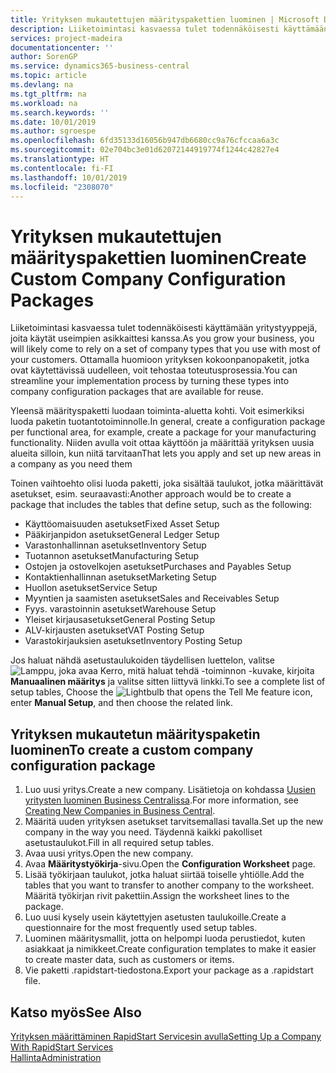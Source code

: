 ```yaml
---
title: Yrityksen mukautettujen määrityspakettien luominen | Microsoft Docs
description: Liiketoimintasi kasvaessa tulet todennäköisesti käyttämään yritystyyppejä, joita käytät useimpien asikkaittesi kanssa. Ottamalla huomioon yrityksen kokoonpanopaketit, jotka ovat käytettävissä uudelleen, voit tehostaa toteutusprosessia.
services: project-madeira
documentationcenter: ''
author: SorenGP
ms.service: dynamics365-business-central
ms.topic: article
ms.devlang: na
ms.tgt_pltfrm: na
ms.workload: na
ms.search.keywords: ''
ms.date: 10/01/2019
ms.author: sgroespe
ms.openlocfilehash: 6fd35133d16056b947db6680cc9a76cfccaa6a3c
ms.sourcegitcommit: 02e704bc3e01d62072144919774f1244c42827e4
ms.translationtype: HT
ms.contentlocale: fi-FI
ms.lasthandoff: 10/01/2019
ms.locfileid: "2308070"
---
```

# <a name="create-custom-company-configuration-packages"></a><span data-ttu-id="6a360-104">Yrityksen mukautettujen määrityspakettien luominen</span><span class="sxs-lookup"><span data-stu-id="6a360-104">Create Custom Company Configuration Packages</span></span>
<span data-ttu-id="6a360-105">Liiketoimintasi kasvaessa tulet todennäköisesti käyttämään yritystyyppejä, joita käytät useimpien asikkaittesi kanssa.</span><span class="sxs-lookup"><span data-stu-id="6a360-105">As you grow your business, you will likely come to rely on a set of company types that you use with most of your customers.</span></span> <span data-ttu-id="6a360-106">Ottamalla huomioon yrityksen kokoonpanopaketit, jotka ovat käytettävissä uudelleen, voit tehostaa toteutusprosessia.</span><span class="sxs-lookup"><span data-stu-id="6a360-106">You can streamline your implementation process by turning these types into company configuration packages that are available for reuse.</span></span>  

<span data-ttu-id="6a360-107">Yleensä määrityspaketti luodaan toiminta-aluetta kohti. Voit esimerkiksi luoda paketin tuotantotoiminnolle.</span><span class="sxs-lookup"><span data-stu-id="6a360-107">In general, create a configuration package per functional area, for example, create a package for your manufacturing functionality.</span></span> <span data-ttu-id="6a360-108">Niiden avulla voit ottaa käyttöön ja määrittää yrityksen uusia alueita silloin, kun niitä tarvitaan</span><span class="sxs-lookup"><span data-stu-id="6a360-108">That lets you apply and set up new areas in a company as you need them</span></span>  

<span data-ttu-id="6a360-109">Toinen vaihtoehto olisi luoda paketti, joka sisältää taulukot, jotka määrittävät asetukset, esim. seuraavasti:</span><span class="sxs-lookup"><span data-stu-id="6a360-109">Another approach would be to create a package that includes the tables that define setup, such as the following:</span></span>  

-   <span data-ttu-id="6a360-110">Käyttöomaisuuden asetukset</span><span class="sxs-lookup"><span data-stu-id="6a360-110">Fixed Asset Setup</span></span>  
-   <span data-ttu-id="6a360-111">Pääkirjanpidon asetukset</span><span class="sxs-lookup"><span data-stu-id="6a360-111">General Ledger Setup</span></span>  
-   <span data-ttu-id="6a360-112">Varastonhallinnan asetukset</span><span class="sxs-lookup"><span data-stu-id="6a360-112">Inventory Setup</span></span>  
-   <span data-ttu-id="6a360-113">Tuotannon asetukset</span><span class="sxs-lookup"><span data-stu-id="6a360-113">Manufacturing Setup</span></span>  
-   <span data-ttu-id="6a360-114">Ostojen ja ostovelkojen asetukset</span><span class="sxs-lookup"><span data-stu-id="6a360-114">Purchases and Payables Setup</span></span>  
-   <span data-ttu-id="6a360-115">Kontaktienhallinnan asetukset</span><span class="sxs-lookup"><span data-stu-id="6a360-115">Marketing Setup</span></span>  
-   <span data-ttu-id="6a360-116">Huollon asetukset</span><span class="sxs-lookup"><span data-stu-id="6a360-116">Service Setup</span></span>  
-   <span data-ttu-id="6a360-117">Myyntien ja saamisten asetukset</span><span class="sxs-lookup"><span data-stu-id="6a360-117">Sales and Receivables Setup</span></span>  
-   <span data-ttu-id="6a360-118">Fyys. varastoinnin asetukset</span><span class="sxs-lookup"><span data-stu-id="6a360-118">Warehouse Setup</span></span>  
-   <span data-ttu-id="6a360-119">Yleiset kirjausasetukset</span><span class="sxs-lookup"><span data-stu-id="6a360-119">General Posting Setup</span></span>  
-   <span data-ttu-id="6a360-120">ALV-kirjausten asetukset</span><span class="sxs-lookup"><span data-stu-id="6a360-120">VAT Posting Setup</span></span>  
-   <span data-ttu-id="6a360-121">Varastokirjauksien asetukset</span><span class="sxs-lookup"><span data-stu-id="6a360-121">Inventory Posting Setup</span></span>  

<span data-ttu-id="6a360-122">Jos haluat nähdä asetustaulukoiden täydellisen luettelon, valitse ![Lamppu, joka avaa Kerro, mitä haluat tehdä -toiminnon](media/ui-search/search_small.png "Kerro, mitä haluat tehdä") -kuvake, kirjoita **Manuaalinen määritys** ja valitse sitten liittyvä linkki.</span><span class="sxs-lookup"><span data-stu-id="6a360-122">To see a complete list of setup tables, Choose the ![Lightbulb that opens the Tell Me feature](media/ui-search/search_small.png "Tell me what you want to do") icon, enter **Manual Setup**, and then choose the related link.</span></span>  

## <a name="to-create-a-custom-company-configuration-package"></a><span data-ttu-id="6a360-123">Yrityksen mukautetun määrityspaketin luominen</span><span class="sxs-lookup"><span data-stu-id="6a360-123">To create a custom company configuration package</span></span>  
1.  <span data-ttu-id="6a360-124">Luo uusi yritys.</span><span class="sxs-lookup"><span data-stu-id="6a360-124">Create a new company.</span></span> <span data-ttu-id="6a360-125">Lisätietoja on kohdassa [Uusien yritysten luominen Business Centralissa](about-new-company.md).</span><span class="sxs-lookup"><span data-stu-id="6a360-125">For more information, see [Creating New Companies in Business Central](about-new-company.md).</span></span>  
3.  <span data-ttu-id="6a360-126">Määritä uuden yrityksen asetukset tarvitsemallasi tavalla.</span><span class="sxs-lookup"><span data-stu-id="6a360-126">Set up the new company in the way you need.</span></span> <span data-ttu-id="6a360-127">Täydennä kaikki pakolliset asetustaulukot.</span><span class="sxs-lookup"><span data-stu-id="6a360-127">Fill in all required setup tables.</span></span>  
4.  <span data-ttu-id="6a360-128">Avaa uusi yritys.</span><span class="sxs-lookup"><span data-stu-id="6a360-128">Open the new company.</span></span>
5. <span data-ttu-id="6a360-129">Avaa **Määritystyökirja**-sivu.</span><span class="sxs-lookup"><span data-stu-id="6a360-129">Open the **Configuration Worksheet** page.</span></span>  
6.  <span data-ttu-id="6a360-130">Lisää työkirjaan taulukot, jotka haluat siirtää toiselle yhtiölle.</span><span class="sxs-lookup"><span data-stu-id="6a360-130">Add the tables that you want to transfer to another company to the worksheet.</span></span> <span data-ttu-id="6a360-131">Määritä työkirjan rivit pakettiin.</span><span class="sxs-lookup"><span data-stu-id="6a360-131">Assign the worksheet lines to the package.</span></span>  
7.  <span data-ttu-id="6a360-132">Luo uusi kysely usein käytettyjen asetusten taulukoille.</span><span class="sxs-lookup"><span data-stu-id="6a360-132">Create a questionnaire for the most frequently used setup tables.</span></span>  
8.  <span data-ttu-id="6a360-133">Luominen määritysmallit, jotta on helpompi luoda perustiedot, kuten asiakkaat ja nimikkeet.</span><span class="sxs-lookup"><span data-stu-id="6a360-133">Create configuration templates to make it easier to create master data, such as customers or items.</span></span>  
9.  <span data-ttu-id="6a360-134">Vie paketti .rapidstart-tiedostona.</span><span class="sxs-lookup"><span data-stu-id="6a360-134">Export your package as a .rapidstart file.</span></span>  

## <a name="see-also"></a><span data-ttu-id="6a360-135">Katso myös</span><span class="sxs-lookup"><span data-stu-id="6a360-135">See Also</span></span>  
[<span data-ttu-id="6a360-136">Yrityksen määrittäminen RapidStart Servicesin avulla</span><span class="sxs-lookup"><span data-stu-id="6a360-136">Setting Up a Company With RapidStart Services</span></span>](admin-set-up-a-company-with-rapidstart.md)  
[<span data-ttu-id="6a360-137">Hallinta</span><span class="sxs-lookup"><span data-stu-id="6a360-137">Administration</span></span>](admin-setup-and-administration.md)
